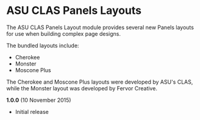 # ASU CLAS Panels Layouts

The ASU CLAS Panels Layout module provides several new Panels layouts for use when building complex page designs.

The bundled layouts include:

* Cherokee
* Monster
* Moscone Plus

The Cherokee and Moscone Plus layouts were developed by ASU's CLAS, while the Monster layout was developed by Fervor Creative.

**1.0.0** (10 November 2015)

* Initial release
